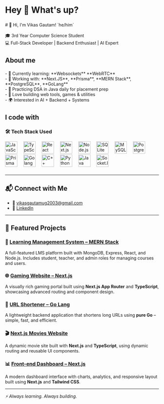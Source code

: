 <h1 align="left">Hey 👋 What's up?</h1>

###

<p align="left"># 👋 Hi, I'm Vikas Gautam! `he/him`<br><br>🎓 3rd Year Computer Science Student  <br>💻 Full-Stack Developer | Backend Enthusiast | AI Expert</p>

###

<h2 align="left">About me</h2>

###

<p align="left">- 🌱 Currently learning: **Websockets** **WebRTC** <br>- 💼 Working with: **Next.JS**, **Prisma**, **MERN Stack**, **PostgreSQL**, **GoLang**<br>- 🧰 Practicing DSA in Java daily for placement prep<br>- 🧪 Love building web tools, games & utilities<br>- 🌍 Interested in AI + Backend + Systems</p>

###

<h2 align="left">I code with</h2>

###

<!-- Tech Stack Section (WebSockets included) -->
<h3 align="left">🛠️ Tech Stack Used</h3>
<div align="left">
  <img src="https://cdn.jsdelivr.net/gh/devicons/devicon/icons/javascript/javascript-original.svg" height="40" alt="JavaScript" />
  <img width="12" />
  <img src="https://cdn.jsdelivr.net/gh/devicons/devicon/icons/typescript/typescript-original.svg" height="40" alt="TypeScript" />
  <img width="12" />
  <img src="https://cdn.jsdelivr.net/gh/devicons/devicon/icons/react/react-original.svg" height="40" alt="React" />
  <img width="12" />
  <img src="https://cdn.jsdelivr.net/gh/devicons/devicon/icons/nextjs/nextjs-original.svg" height="40" alt="Next.js" />
  <img width="12" />
  <img src="https://cdn.jsdelivr.net/gh/devicons/devicon/icons/nodejs/nodejs-original.svg" height="40" alt="Node.js" />
  <img width="12" />
  <img src="https://cdn.jsdelivr.net/gh/devicons/devicon/icons/sqlite/sqlite-original.svg" height="40" alt="SQLite" />
  <img width="12" />
  <img src="https://cdn.jsdelivr.net/gh/devicons/devicon/icons/mysql/mysql-original.svg" height="40" alt="MySQL" />
  <img width="12" />
  <img src="https://cdn.jsdelivr.net/gh/devicons/devicon/icons/postgresql/postgresql-original.svg" height="40" alt="PostgreSQL" />
  <img width="12" />
  <img src="https://cdn.simpleicons.org/prisma/2D3748" height="40" alt="Prisma" />
  <img width="12" />
  <img src="https://cdn.jsdelivr.net/gh/devicons/devicon/icons/go/go-original.svg" height="40" alt="Golang" />
  <img width="12" />
  <img src="https://skillicons.dev/icons?i=cpp" height="40" alt="C++" />
  <img width="12" />
  <img src="https://cdn.simpleicons.org/python/3776AB" height="40" alt="Python" />
  <img width="12" />
  <img src="https://skillicons.dev/icons?i=java" height="40" alt="Java" />
  <img width="12" />
  <img src="https://cdn.simpleicons.org/socket.io/010101" height="40" alt="Socket.IO (WebSockets)" />
</div>


###
---

## 📬 Connect with Me

- 📧 vikasgautamug2003@gmail.com  
- 💼 [LinkedIn](www.linkedin.com/in/vikas-gautam-ab5ab8278)  

---

## 🧩 Featured Projects

### 🚀 [Learning Management System – MERN Stack](https://github.com/vikasgautam2003/Learning-Management-System--MERN-STACK)
A full-featured LMS platform built with MongoDB, Express, React, and Node.js. Includes student, teacher, and admin roles for managing courses and users.

### 🌐 [Gaming Website – Next.js](https://github.com/vikasgautam2003/Gaming-Website-with-Next-Js)
A visually rich gaming portal built using **Next.js App Router** and **TypeScript**, showcasing advanced routing and component design.

### 🔗 [URL Shortener – Go Lang](https://github.com/vikasgautam2003/URL-Shortner---Go-Lang)
A lightweight backend application that shortens long URLs using **pure Go** – simple, fast, and efficient.

### 🎬 [Next.js Movies Website](https://github.com/vikasgautam2003/Next-Js-Based-Movies-website)
A dynamic movie site built with **Next.js** and **TypeScript**, using dynamic routing and reusable UI components.

### 📊 [Front-end Dashboard – Next.js](https://github.com/vikasgautam2003/Front-end-Dashboard-Using-NextJs)
A modern dashboard interface with charts, analytics, and responsive layout built using **Next.js** and **Tailwind CSS**.


---

_⚡ Always learning. Always building._

